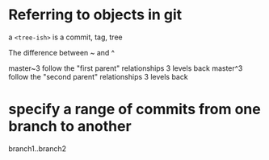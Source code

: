 # Referring to objects in git

a `<tree-ish>` is a commit, tag, tree

The difference between ~ and ^

master~3 follow the "first parent" relationships 3 levels back master^3 follow
the "second parent" relationships 3 levels back

# specify a range of commits from one branch to another

branch1..branch2
